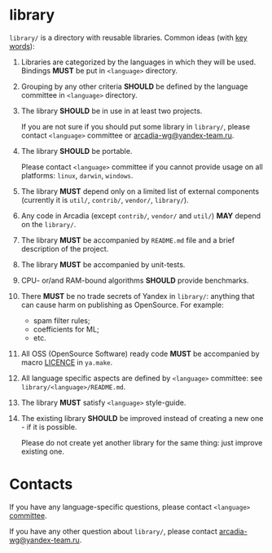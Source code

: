 library
===
`library/` is a directory with reusable libraries. Common ideas (with [key words](https://tools.ietf.org/html/rfc2119)):

1. Libraries are categorized by the languages in which they will be used.
    Bindings **MUST** be put in `<language>` directory.

2. Grouping by any other criteria **SHOULD** be defined by the language committee in `<language>` directory.

3. The library **SHOULD** be in use in at least two projects.
     
    If you are not sure if you should put some library in `library/`, please contact `<language>` committee or arcadia-wg@yandex-team.ru.

4. The library **SHOULD** be portable.

    Please contact `<language>` committee if you cannot provide usage on all platforms: `linux`, `darwin`, `windows`.

5. The library **MUST** depend only on a limited list of external components
    (currently it is `util/`, `contrib/`, `vendor/`, `library/`).

6. Any code in Arcadia (except `contrib/`, `vendor/` and `util/`) **MAY** depend on the `library/`.

7. The library **MUST** be accompanied by `README.md` file and a brief description of the project.
 
8. The library **MUST** be accompanied by unit-tests.

9. CPU- or/and RAM-bound algorithms **SHOULD** provide benchmarks.

10. There **MUST** be no trade secrets of Yandex in `library/`: anything that can cause harm on publishing as OpenSource. For example:
    * spam filter rules;
    * coefficients for ML;
    * etc.

11. All OSS (OpenSource Software) ready code **MUST** be accompanied by macro [LICENCE](https://docs.yandex-team.ru/ya-make/manual/common/macros#licence(license...)) in `ya.make`.

12. All language specific aspects are defined by `<language>` committee: see `library/<language>/README.md`.

13. The library **MUST** satisfy `<language>` style-guide.

14. The existing library **SHOULD** be improved instead of creating a new one - if it is possible.

    Please do not create yet another library for the same thing: just improve existing one.

Contacts
===
If you have any language-specific questions, please contact `<language>` [committee](https://wiki.yandex-team.ru/devrules/#profilnyekomitety).

If you have any other question about `library/`, please contact arcadia-wg@yandex-team.ru.
